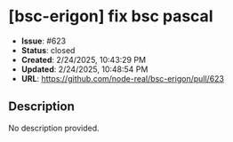 # [bsc-erigon] fix bsc pascal

- **Issue**: #623
- **Status**: closed
- **Created**: 2/24/2025, 10:43:29 PM
- **Updated**: 2/24/2025, 10:48:54 PM
- **URL**: https://github.com/node-real/bsc-erigon/pull/623

## Description

No description provided.


